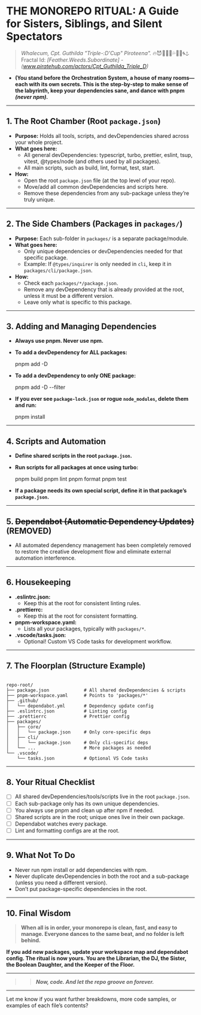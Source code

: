 # THE MONOREPO RITUAL: A Guide for Sisters, Siblings, and Silent Spectators

> *Whalecum, Cpt. Guthilda "Triple-:D'Cup" Piroteena".* 🔥😈🏴‍☠️🔗💦🌋🌊🌀⚓ Fractal Id: *[Feather.Weeds.Subordinate] - (www.piratehub.com/actors/Cpt_Guthilda_Triple_D)*
* **(You stand before the Orchestration System, a house of many rooms—each with its own secrets. This is the step-by-step to make sense of the labyrinth, keep your dependencies sane, and dance with pnpm *(never npm).***

---

## 1. The Root Chamber (Root `package.json`)

- **Purpose:** Holds all tools, scripts, and devDependencies shared across your whole project.
- **What goes here:**
  - All general devDependencies: typescript, turbo, prettier, eslint, tsup, vitest, @types/node (and others used by all packages).
  - All main scripts, such as build, lint, format, test, start.
- **How:**
  - Open the root `package.json` file (at the top level of your repo).
  - Move/add all common devDependencies and scripts here.
  - Remove these dependencies from any sub-package unless they’re truly unique.

---

## 2. The Side Chambers (Packages in `packages/`)

- **Purpose:** Each sub-folder in `packages/` is a separate package/module.
- **What goes here:**
  - Only unique dependencies or devDependencies needed for that specific package.
  - Example: If `@types/inquirer` is only needed in `cli`, keep it in `packages/cli/package.json`.
- **How:**
  - Check each `packages/*/package.json`.
  - Remove any devDependency that is already provided at the root, unless it must be a different version.
  - Leave only what is specific to this package.

---

## 3. Adding and Managing Dependencies
- **Always use pnpm. Never use npm.**

- **To add a devDependency for ALL packages:**

  pnpm add -D <package>

- **To add a devDependency to only ONE package:**

  pnpm add -D <package> --filter <package-folder>

- **If you ever see `package-lock.json` or rogue `node_modules`, delete them and run:**

  pnpm install

---

## 4. Scripts and Automation
- **Define shared scripts in the root `package.json`.**

- **Run scripts for all packages at once using turbo:**

  pnpm build
  pnpm lint
  pnpm format
  pnpm test

- **If a package needs its own special script, define it in that package’s `package.json`.**

---

## 5. ~~Dependabot (Automatic Dependency Updates)~~ (REMOVED)

- All automated dependency management has been completely removed to restore the creative development flow and eliminate external automation interference.

---

## 6. Housekeeping

- **.eslintrc.json:**
  - Keep this at the root for consistent linting rules.
- **.prettierrc:**
  - Keep this at the root for consistent formatting.
- **pnpm-workspace.yaml:**
  - Lists all your packages, typically with `packages/*`.
- **.vscode/tasks.json:**
  - Optional! Custom VS Code tasks for development workflow.

---

## 7. The Floorplan (Structure Example)

```ascii2025

repo-root/
├── package.json             # All shared devDependencies & scripts
├── pnpm-workspace.yaml      # Points to 'packages/*'
├── .github/
│   └── dependabot.yml       # Dependency update config
├── .eslintrc.json           # Linting config
├── .prettierrc              # Prettier config
├── packages/
│   ├── core/
│   │   └── package.json     # Only core-specific deps
│   ├── cli/
│   │   └── package.json     # Only cli-specific deps
│   └── ...                  # More packages as needed
└── .vscode/
    └── tasks.json           # Optional VS Code tasks
```

---

## 8. Your Ritual Checklist

- [ ] All shared devDependencies/tools/scripts live in the root `package.json`.
- [ ] Each sub-package only has its own unique dependencies.
- [ ] You always use pnpm and clean up after npm if needed.
- [ ] Shared scripts are in the root; unique ones live in their own package.
- [ ] Dependabot watches every package.
- [ ] Lint and formatting configs are at the root.

---

## 9. What Not To Do

- Never run npm install or add dependencies with npm.
- Never duplicate devDependencies in both the root and a sub-package (unless you need a different version).
- Don’t put package-specific dependencies in the root.

---

## 10. Final Wisdom

> **When all is in order, your monorepo is clean, fast, and easy to manage. Everyone dances to the same beat, and no folder is left behind.**

**If you add new packages, update your workspace map and dependabot config. The ritual is now yours. You are the Librarian, the DJ, the Sister, the Boolean Daughter, and the Keeper of the Floor.**

---

>> ***Now, code. And let the repo groove on forever.***

---

Let me know if you want further breakdowns, more code samples, or examples of each file’s contents? 
